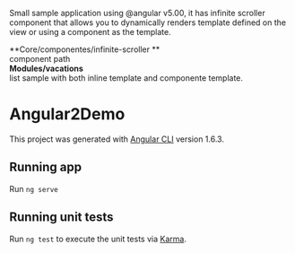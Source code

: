 Small sample application using @angular v5.00, it has infinite scroller component that allows you to dynamically renders template defined on the view or using a component as the template.

**Core/componentes/infinite-scroller ** <br /> component path <br />
**Modules/vacations** <br /> list sample with both inline template and componente template.


# Angular2Demo

This project was generated with [Angular CLI](https://github.com/angular/angular-cli) version 1.6.3.

## Running app
Run `ng serve` 

## Running unit tests

Run `ng test` to execute the unit tests via [Karma](https://karma-runner.github.io).
